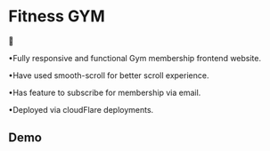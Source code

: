 
# Fitness GYM

🚀

•Fully responsive and functional Gym membership frontend website.

•Have used smooth-scroll for better scroll experience.

•Has feature to subscribe for membership via email.

•Deployed via cloudFlare deployments.
## Demo



